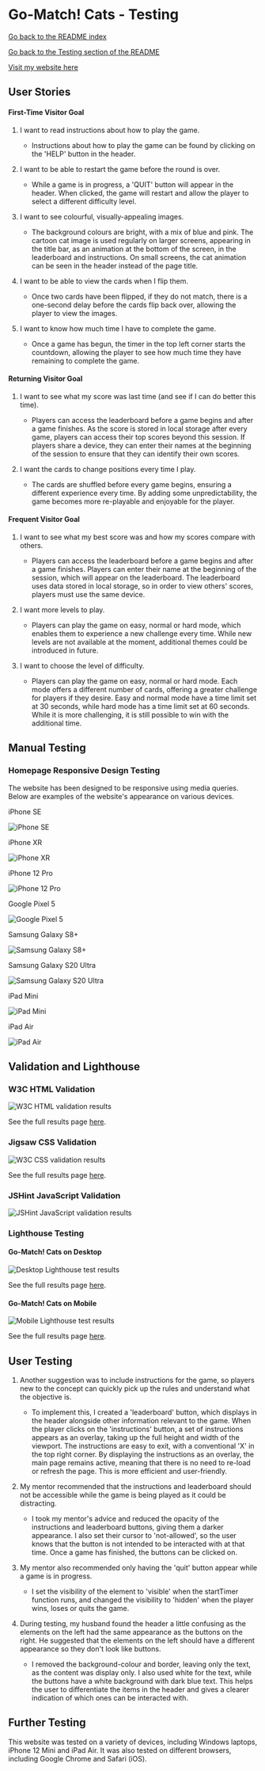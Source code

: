 # **Go-Match! Cats - Testing**

[Go back to the README index](https://github.com/alicehillier/rainforest-cafe#go-match-cats)

[Go back to the Testing section of the README](https://github.com/alicehillier/go-match-cats#testing)

[Visit my website here](https://alicehillier.github.io/go-match-cats)

## **User Stories**

#### **First-Time Visitor Goal**

1. I want to read instructions about how to play the game.
    - Instructions about how to play the game can be found by clicking on the 'HELP' button in the header.

2. I want to be able to restart the game before the round is over.
    - While a game is in progress, a 'QUIT' button will appear in the header. When clicked, the game will restart and allow the player to select a different difficulty level.

3. I want to see colourful, visually-appealing images.
    - The background colours are bright, with a mix of blue and pink. The cartoon cat image is used regularly on larger screens, appearing in the title bar, as an animation at the bottom of the screen, in the leaderboard and instructions. On small screens, the cat animation can be seen in the header instead of the page title.

4. I want to be able to view the cards when I flip them.
    - Once two cards have been flipped, if they do not match, there is a one-second delay before the cards flip back over, allowing the player to view the images.

5. I want to know how much time I have to complete the game.
    - Once a game has begun, the timer in the top left corner starts the countdown, allowing the player to see how much time they have remaining to complete the game.

#### **Returning Visitor Goal**

1. I want to see what my score was last time (and see if I can do better this time).
    - Players can access the leaderboard before a game begins and after a game finishes. As the score is stored in local storage after every game, players can access their top scores beyond this session.
    If players share a device, they can enter their names at the beginning of the session to ensure that they can identify their own scores.

2. I want the cards to change positions every time I play.
    - The cards are shuffled before every game begins, ensuring a different experience every time. By adding some unpredictability, the game becomes more re-playable and enjoyable for the player.

#### **Frequent Visitor Goal**

1. I want to see what my best score was and how my scores compare with others.
    - Players can access the leaderboard before a game begins and after a game finishes. Players can enter their name at the beginning of the session, which will appear on the leaderboard. The leaderboard uses data stored in local storage, so in order to view others' scores, players must use the same device.

3. I want more levels to play.
    - Players can play the game on easy, normal or hard mode, which enables them to experience a new challenge every time. While new levels are not available at the moment, additional themes could be introduced in future.

4. I want to choose the level of difficulty.
    - Players can play the game on easy, normal or hard mode. Each mode offers a different number of cards, offering a greater challenge for players if they desire. Easy and normal mode have a time limit set at 30 seconds, while hard mode has a time limit set at 60 seconds. While it is more challenging, it is still possible to win with the additional time.

## **Manual Testing**

### **Homepage Responsive Design Testing**

The website has been designed to be responsive using media queries. Below are examples of the website's appearance on various devices.

iPhone SE

![iPhone SE](assets/images/readme-images/testing/iphone-se.png)

iPhone XR

![iPhone XR](assets/images/readme-images/testing/iphone-xr.png)

iPhone 12 Pro

![iPhone 12 Pro](assets/images/readme-images/testing/iphone-12-pro.png)

Google Pixel 5

![Google Pixel 5](assets/images/readme-images/testing/pixel-5.png)

Samsung Galaxy S8+

![Samsung Galaxy S8+](assets/images/readme-images/testing/samsung-galaxy-s8+.png)

Samsung Galaxy S20 Ultra

![Samsung Galaxy S20 Ultra](assets/images/readme-images/testing/samsung-galaxy-s20-ultra.png)

iPad Mini

![iPad Mini](assets/images/readme-images/testing/ipad-mini.png)

iPad Air

![iPad Air](assets/images/readme-images/testing/ipad-air.png)

## **Validation and Lighthouse**

### **W3C HTML Validation**

![W3C HTML validation results](assets/images/readme-images/testing/html-validation-image.png)

See the full results page [here](assets/images/readme-images/testing/html-validation.pdf).

### **Jigsaw CSS Validation**

![W3C CSS validation results](assets/images/readme-images/testing/css-validation-image.png)

See the full results page [here](assets/images/readme-images/testing/css-validation.pdf).

### **JSHint JavaScript Validation**

![JSHint JavaScript validation results](assets/images/readme-images/testing/javascript-validation-image.png)

### **Lighthouse Testing**

#### **Go-Match! Cats on Desktop**

![Desktop Lighthouse test results](assets/images/readme-images/testing/testing-lighthouse-desktop.png)

See the full results page [here](assets/images/readme-images/testing/testing-lighthouse-desktop-results.pdf).

#### **Go-Match! Cats on Mobile**

![Mobile Lighthouse test results](assets/images/readme-images/testing/testing-lighthouse-mobile.png)

See the full results page [here](assets/images/readme-images/testing/testing-lighthouse-mobile-results.pdf).

## **User Testing**

1. Another suggestion was to include instructions for the game, so players new to the concept can quickly pick up the rules and understand what the objective is.
    - To implement this, I created a 'leaderboard' button, which displays in the header alongside other information relevant to the game. When the player clicks on the 'instructions' button, a set of instructions appears as an overlay, taking up the full height and width of the viewport. The instructions are easy to exit, with a conventional 'X' in the top right corner. By displaying the instructions as an overlay, the main page remains active, meaning that there is no need to re-load or refresh the page. This is more efficient and user-friendly.

2. My mentor recommended that the instructions and leaderboard should not be accessible while the game is being played as it could be distracting. 
    - I took my mentor's advice and reduced the opacity of the instructions and leaderboard buttons, giving them a darker appearance. I also set their cursor to 'not-allowed', so the user knows that the button is not intended to be interacted with at that time. Once a game has finished, the buttons can be clicked on.

3. My mentor also recommended only having the 'quit' button appear while a game is in progress.
    - I set the visibility of the element to 'visible' when the startTimer function runs, and changed the visibility to 'hidden' when the player wins, loses or quits the game. 

4. During testing, my husband found the header a little confusing as the elements on the left had the same appearance as the buttons on the right. He suggested that the elements on the left should have a different appearance so they don't look like buttons.
    - I removed the background-colour and border, leaving only the text, as the content was display only. I also used white for the text, while the buttons have a white background with dark blue text. This helps the user to differentiate the items in the header and gives a clearer indication of which ones can be interacted with.

## **Further Testing**

This website was tested on a variety of devices, including Windows laptops, iPhone 12 Mini and iPad Air. It was also tested on different browsers, including Google Chrome and Safari (iOS).